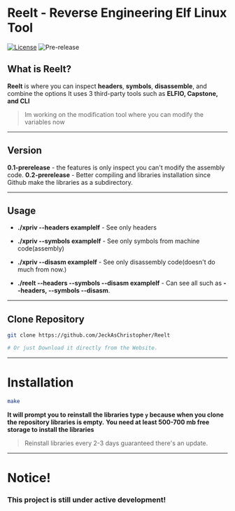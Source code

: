 # Reelt - Reverse Engineering Elf Linux Tool

[![License](https://img.shields.io/github/license/JeckAsChristopher/Reelt?style=flat-square)](https://github.com/JeckAsChristopher/Reelt/blob/main/LICENSE)
![Pre-release](https://img.shields.io/badge/status-pre--release-yellow)

## What is Reelt?
**Reelt** is where you can inspect **headers**, **symbols**, **disassemble**, and combine the options
It uses 3 third-party tools such as **ELFIO, Capstone, and CLI**
> Im working on the modification tool where you can modify the variables now

---

## Version
**0.1-prerelease** - the features is only inspect you can't modify the assembly code.
**0.2-prerelease** - Better compiling and libraries installation since Github make the libraries as a subdirectory.

---

## Usage

- **./xpriv --headers examplelf** - See only headers

- **./xpriv --symbols examplelf** - See only symbols from machine code(assembly)

- **./xpriv --disasm examplelf** - See only disassembly code(doesn't do much from now.)

- **./reelt --headers --symbols --disasm examplelf** - Can see all such as **--headers, --symbols --disasm**.

---

## Clone Repository

```bash
git clone https://github.com/JeckAsChristopher/Reelt

# Or just Download it directly from the Website.
```

---

# Installation
```bash
make
```
**It will prompt you to reinstall the libraries type `y` because when you clone the repository libraries is empty.**
**You need at least 500-700 mb free storage to install the libraries**
> Reinstall libraries every 2-3 days guaranteed there's an update.

---

# Notice!
### This project is still under active development!
